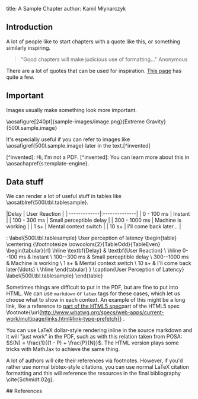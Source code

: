 title: A Sample Chapter
author: Kamil Młynarczyk

## Introduction

A lot of people like to start chapters with a quote like this, or something
similarly inspiring.

> "Good chapters will make judicious use of formatting..."
> Anonymous

There are a lot of quotes that can be used for inspiration. [This
page](http://www.brainyquote.com/quotes/keywords/computer_science.html) has
quite a few.

## Important

Images usually make something look more important.

\aosafigure[240pt]{sample-images/image.png}{Extreme Gravity}{500l.sample.image}

It's especially useful if you can refer to images like \aosafigref{500l.sample.image} later in the text.[^invented]

<markdown>
[^invented]: Hi, I'm not a PDF.
</markdown>
<latex>
[^invented]: You can learn more about this in \aosachapref{s:template-engine}.
</latex>


## Data stuff

We can render a lot of useful stuff in tables like \aosatblref{500l.tbl.tablesample}.

<markdown>
|Delay         | User Reaction |
|:-------------|:--------------|
| 0 - 100 ms    |  Instant |
| 100 - 300 ms  |  Small perceptible delay |
| 300 - 1000 ms |  Machine is working |
| 1 s+          |  Mental context switch |
| 10 s+         |  I'll come back later... |

: \label{500l.tbl.tablesample} User perception of latency
</markdown>
<latex>
\begin{table}
\centering
{\footnotesize
\rowcolors{2}{TableOdd}{TableEven}
\begin{tabular}{rl}
\hline
\textbf{Delay}
& \textbf{User Reaction}
\\
\hline
0--100 ms
& Instant
\\
100--300 ms
& Small perceptible delay
\\
300--1000 ms
& Machine is working
\\
1 s+
& Mental context switch
\\
10 s+
& I'll come back later{\ldots}
\\
\hline
\end{tabular}
}
\caption{User Perception of Latency}
\label{500l.tbl.tablesample}
\end{table}
</latex>

Sometimes things are difficult to put in the PDF, but are fine to put into HTML. We can use `markdown` or `latex` tags for these cases, which let us choose what to show in each context. An example of this might be a long link, like a reference to <markdown>[part of the HTML5 spec](http://www.whatwg.org/specs/web-apps/current-work/multipage/links.html#link-type-prefetch)</markdown><latex>part of the HTML5 spec \footnote{\url{http://www.whatwg.org/specs/web-apps/current-work/multipage/links.html#link-type-prefetch}} </latex>.

You can use LaTeX dollar-style rendering inline in the source markdown and it will "just work" in the PDF, such as with this relation taken from POSA: $S(N) = \frac{1}{(1 - P) + \frac{P}{N}}$. The HTML version plays some tricks with MathJax to achieve the same thing. 

A lot of authors will cite their references via footnotes. However, if you'd rather use normal bibtex-style citations, you can use normal LaTeX citation formatting and this will reference the resources in the final bibliography \cite{Schmidt:02g}.

<markdown>
## References

</markdown>


